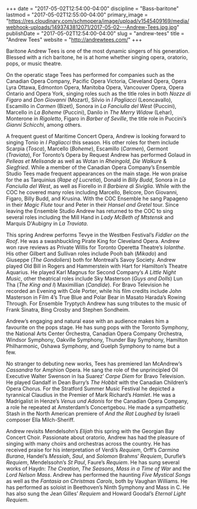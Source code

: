 +++
date = "2017-05-02T12:54:00-04:00"
discipline = "Bass-baritone"
lastmod = "2017-05-02T12:55:00-04:00"
primary_image = "https://res.cloudinary.com/schmopera/image/upload/v1545409169/media/webhook-uploads/1493743812071/2017-05-02---Andrew-Tees.jpg.jpg"
publishDate = "2017-05-02T12:54:00-04:00"
slug = "andrew-tees"
title = "Andrew Tees"
website = "http://andrewtees.com/"
+++

Baritone Andrew Tees is one of the most dynamic singers of his generation. Blessed with a rich baritone, he is at home whether singing opera, oratorio, pops, or music theatre.

On the operatic stage Tees has performed for companies such as the Canadian Opera Company, Pacific Opera Victoria, Cleveland Opera, Opera Lyra Ottawa, Edmonton Opera, Manitoba Opera, Vancouver Opera, Opera Ontario and Opera York, singing roles such as the title roles in both *Nozze di Figaro* and *Don Giovanni* (Mozart), Silvio in *I Pagliacci* (Leoncavallo), Escamillo in *Carmen* (Bizet), Sonora in *La Fanciulla del West* (Puccini), Marcello in *La Boheme* (Puccini), Danilo in *The Merry Widow* (Lehar), Monterone in *Rigoletto*, Figaro in *Barber of Seville*, the title role in Puccini’s *Gianni Schicchi*, among others.

A frequent guest of Maritime Concert Opera, Andrew is looking forward to singing Tonio in *I Pagliacci* this season. His other roles for them include Scarpia (*Tosca*), Marcello (*Boheme*), Escamillo (*Carmen*), Germont (*Traviata*), For Toronto’s Opera by Request Andrew has performed Golaud in *Pelleas et Melisande* as well as Wotan in *Rheingold*, *Die Walkure* & *Siegfried*. While a member of the Canadian Opera Company’s Ensemble Studio Tees made frequent appearances on the main stage. He won praise for the as Tarquinius (*Rape of Lucretia*), Donald in *Billy Budd*, Sonora in *La Fanciulla del West*, as well as Fiorello in *Il Barbiere di Siviglia*. While with the COC he covered many roles including Marcello, Belcore, Don Giovanni, Figaro, Billy Budd, and Krusina. With the COC Ensemble he sang Papageno in their *Magic Flute* tour and Peter in their *Hansel and Gretel* tour. Since leaving the Ensemble Studio Andrew has returned to the COC to sing several roles including the Mill Hand in *Lady McBeth of Mtstensk* and Marquis D'Aubigny in *La Traviata*.

This spring Andrew performs Tevye in the Westben Festival’s *Fiddler on the Roof*. He was a swashbuckling Pirate King for Cleveland Opera. Andrew won rave reviews as Private Willis for Toronto Operetta Theatre’s *Iolanthe*. His other Gilbert and Sullivan roles include Pooh bah (*Mikado*) and Giuseppe (*The Gondoliers*) both for Montreal’s Savoy Society. Andrew played Old Bill in Rogers and Hammerstein with Hart for Hamilton’s Theatre Aquarius. He played Karl Magnus for Second Company’s *A Little Night Music*, other theatrical roles include Sky Masterson (*Guys and Dolls*) Lun Tha (*The King and I*) Maximillian (*Candide*). For Bravo Television he recorded an Evening with Cole Porter, while his film credits include John Masterson in Film 4’s True Blue and Polar Bear in Masato Harada’s Rowing Through. For Ensemble Tryptych Andrew has sung tributes to the music of Frank Sinatra, Bing Crosby and Stephen Sondheim.

Andrew’s engaging and natural ease with an audience makes him a favourite on the pops stage. He has sung pops with the Toronto Symphony, the National Arts Center Orchestra, Canadian Opera Company Orchestra, Windsor Symphony, Oakville Symphony, Thunder Bay Symphony, Hamilton Philharmonic, Oshawa Symphony, and Guelph Symphony to name but a few.

No stranger to debuting new works, Tees has premiered Ian McAndrew’s *Cassandra* for Amphion Opera. He sang the role of the unprincipled Oil Executive Walter Swenson in Isa Suarez’ *Carpe Diem* for Bravo Television. He played Gandalf in Dean Burry’s *The Hobbit* with the Canadian Children’s Opera Chorus. For the Stratford Summer Music Festival he depicted a tyrannical Claudius in the Premier of Mark Richard’s *Hamlet*. He was a Madrigalist in Henze’s *Venus und Adonis* for the Canadian Opera Company, a role he repeated at Amsterdam’s Concertgebou. He made a sympathetic Stash in the North American premiere of *And the Rat Laughed* by Israeli composer Ella Milch-Sheriff.

Andrew revisits Mendelsohn’s *Elijah* this spring with the Georgian Bay Concert Choir. Passionate about oratorio, Andrew has had the pleasure of singing with many choirs and orchestras across the country. He has received praise for his interpretation of Verdi’s *Requiem*, Orff’s *Carmina Burana*, Handel’s *Messiah*, *Saul*, and *Solomon* Brahms’ *Requiem*, Durufle’s *Requiem*, Mendelssohn’s *St Paul*, Faure’s *Requiem*. He has sung several works of Haydn: *The Creation*, *The Seasons*, *Mass in a Time of War* and the *Lord Nelson Mass*. Andrew has performed the haunting *Five Mystical Songs* as well as the *Fantasia on Christmas Carols*, both by Vaughan Williams. He has performed as soloist in Beethoven’s Ninth Symphony and Mass in C. He has also sung the Jean Gilles’ *Requiem* and Howard Goodal’s *Eternal Light Requiem*.
